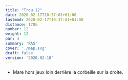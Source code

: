 ```yaml
---
title: "Trou 12"
date: 2020-02-17T10:37:01+01:00
lastmod: 2020-02-17T10:37:01+01:00
distance: 170m
number: 12
weight: 12
par: 4
summary: 'RAS'
cover: './map.svg'
draft: false
version: '2020-02-18'
---
```


- Mare hors jeux loin derrière la corbeille sur la droite.
